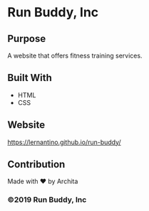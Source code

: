 # Run Buddy, Inc
## Purpose

A website that offers fitness training services.

## Built With

- HTML
- CSS

## Website

https://lernantino.github.io/run-buddy/

## Contribution

Made with ❤️ by Archita
### ©️2019 Run Buddy, Inc 
